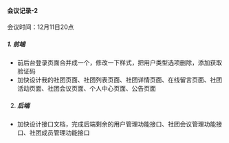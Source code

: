 #### 会议记录-2

会议时间：12月11日20点

#####  1. 前端

- 前后台登录页面合并成一个，修改一下样式，把用户类型选项删除，添加获取验证码
- 加快设计我的社团页面、社团列表页面、社团详情页面、在线留言页面、社团活动页面、社团会议页面、个人中心页面、公告页面

2. ##### 后端

- 加快设计接口文档，完成后端剩余的用户管理功能接口、社团会议管理功能接口、社团成员管理功能接口